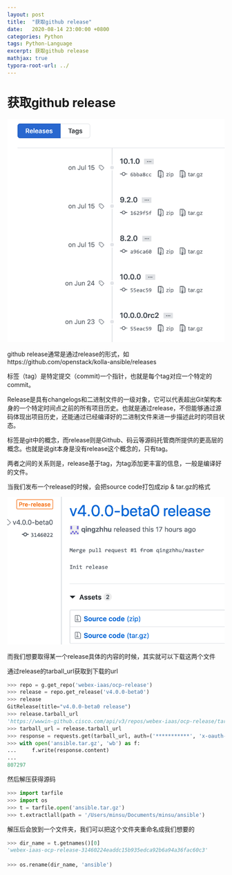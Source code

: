 ```yaml
---
layout: post
title:  "获取github release"
date:   2020-08-14 23:00:00 +0800
categories: Python
tags: Python-Language
excerpt: 获取github release
mathjax: true
typora-root-url: ../
---
```


# 获取github release

![image-20200814155539591](/../assets/images/image-20200814155539591.png)

github release通常是通过release的形式，如https://github.com/openstack/kolla-ansible/releases

标签（tag）是特定提交（commit)一个指针，也就是每个tag对应一个特定的commit。

Release是具有changelogs和二进制文件的一级对象，它可以代表超出Git架构本身的一个特定时间点之前的所有项目历史。也就是通过release，不但能够通过源码体现出项目历史，还能通过已经编译好的二进制文件来进一步描述此时的项目状态。

标签是git中的概念，而release则是Github、码云等源码托管商所提供的更高层的概念。也就是说git本身是没有release这个概念的，只有tag。

两者之间的关系则是，release基于tag，为tag添加更丰富的信息，一般是编译好的文件。

当我们发布一个release的时候，会把source code打包成zip & tar.gz的格式

![image-20200814160016717](/../assets/images/image-20200814160016717.png)

而我们想要取得某一个release具体的内容的时候，其实就可以下载这两个文件

通过release的tarball_url获取到下载的url

```python
>>> repo = g.get_repo('webex-iaas/ocp-release')
>>> release = repo.get_release('v4.0.0-beta0')
>>> release
GitRelease(title="v4.0.0-beta0 release")
>>> release.tarball_url
'https://wwwin-github.cisco.com/api/v3/repos/webex-iaas/ocp-release/tarball/v4.0.0-beta0'
>>> tarball_url = release.tarball_url
>>> response = requests.get(tarball_url, auth=('***********', 'x-oauth-basic'), stream=True)
>>> with open('ansible.tar.gz', 'wb') as f:
...     f.write(response.content)
...
807297
```

然后解压获得源码

```python
>>> import tarfile
>>> import os
>>> t = tarfile.open('ansible.tar.gz')
>>> t.extractlall(path = '/Users/minsu/Documents/minsu/ansible')
```

解压后会放到一个文件夹，我们可以把这个文件夹重命名成我们想要的

```python
>>> dir_name = t.getnames()[0]
'webex-iaas-ocp-release-31460224eaddc15b935edca92b6a94a36fac60c3'

>>> os.rename(dir_name, 'ansible')
```

